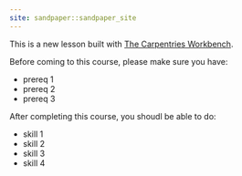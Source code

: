 ```yaml
---
site: sandpaper::sandpaper_site
---
```


This is a new lesson built with [The Carpentries Workbench][workbench]. 

Before coming to this course, please make sure you have:

- prereq 1
- prereq 2
- prereq 3

After completing this course, you shoudl be able to do:

- skill 1
- skill 2
- skill 3
- skill 4

[workbench]: https://carpentries.github.io/sandpaper-docs

